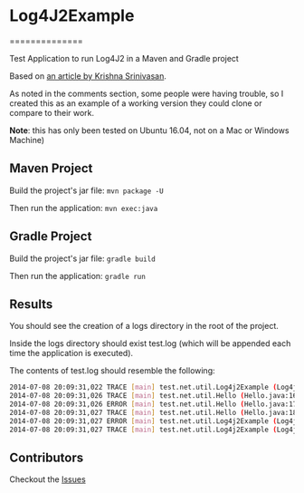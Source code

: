# Log4J2Example
==============

Test Application to run Log4J2 in a Maven and Gradle project

Based on [an article by Krishna Srinivasan](http://javabeat.net/log4j-2-example/).

As noted in the comments section, some people were having trouble, so I created this as an example of a working version they could clone or compare to their work.

**Note**: this has only been tested on Ubuntu 16.04, not on a Mac or Windows Machine)

## Maven Project

Build the project's jar file:
`mvn package -U`

Then run the application:
`mvn exec:java`

## Gradle Project

Build the project's jar file:
`gradle build`

Then run the application:
`gradle run`

## Results

You should see the creation of a logs directory in the root of the project.

Inside the logs directory should exist test.log (which will be appended each time the application is executed).

The contents of test.log should resemble the following:
```bash
2014-07-08 20:09:31,022 TRACE [main] test.net.util.Log4j2Example (Log4j2Example.java:18) - Entering Log4j Example.
2014-07-08 20:09:31,026 TRACE [main] test.net.util.Hello (Hello.java:16) - Enter
2014-07-08 20:09:31,026 ERROR [main] test.net.util.Hello (Hello.java:17) - Inside The Logger!
2014-07-08 20:09:31,027 TRACE [main] test.net.util.Hello (Hello.java:18) - Exit with(false)
2014-07-08 20:09:31,027 ERROR [main] test.net.util.Log4j2Example (Log4j2Example.java:22) - Failing Now!
2014-07-08 20:09:31,027 TRACE [main] test.net.util.Log4j2Example (Log4j2Example.java:25) - Exiting Log4j Example.
```

## Contributors
Checkout the [Issues](https://github.com/Stargator/Log4J2Example/issues)